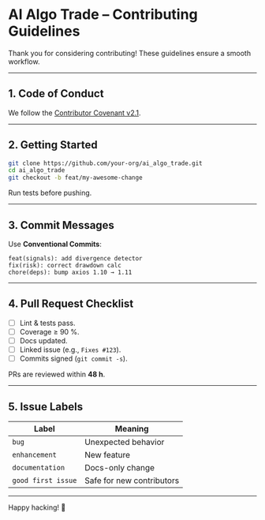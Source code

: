 # AI Algo Trade – Contributing Guidelines

Thank you for considering contributing! These guidelines ensure a smooth workflow.

---

## 1. Code of Conduct

We follow the [Contributor Covenant v2.1](https://www.contributor-covenant.org/version/2/1/code_of_conduct/).

---

## 2. Getting Started

```bash
git clone https://github.com/your-org/ai_algo_trade.git
cd ai_algo_trade
git checkout -b feat/my-awesome-change
```

Run tests before pushing.

---

## 3. Commit Messages

Use **Conventional Commits**:
```
feat(signals): add divergence detector
fix(risk): correct drawdown calc
chore(deps): bump axios 1.10 → 1.11
```

---

## 4. Pull Request Checklist

- [ ] Lint & tests pass.
- [ ] Coverage ≥ 90 %.
- [ ] Docs updated.
- [ ] Linked issue (e.g., `Fixes #123`).
- [ ] Commits signed (`git commit -s`).

PRs are reviewed within **48 h**.

---

## 5. Issue Labels

| Label | Meaning |
|-------|---------|
| `bug` | Unexpected behavior |
| `enhancement` | New feature |
| `documentation` | Docs-only change |
| `good first issue` | Safe for new contributors |

---

Happy hacking! 🚀
